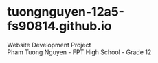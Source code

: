 # tuongnguyen-12a5-fs90814.github.io
Website Development Project<br>
Pham Tuong Nguyen - FPT High School - Grade 12
